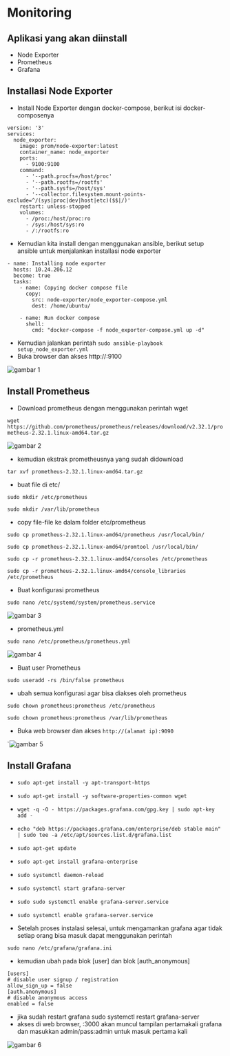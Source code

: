 # Monitoring
## Aplikasi yang akan diinstall
 * Node Exporter
 * Prometheus
 * Grafana

 ## Installasi Node Exporter
 * Install Node Exporter dengan docker-compose, berikut isi docker-composenya
```
version: '3'
services:
  node_exporter:
    image: prom/node-exporter:latest
    container_name: node_exporter
    ports:
      - 9100:9100
    command:
      - '--path.procfs=/host/proc'
      - '--path.rootfs=/rootfs'
      - '--path.sysfs=/host/sys'
      - '--collector.filesystem.mount-points-exclude=^/(sys|proc|dev|host|etc)($$|/)'
    restart: unless-stopped
    volumes:
      - /proc:/host/proc:ro
      - /sys:/host/sys:ro
      - /:/rootfs:ro
```

 * Kemudian kita install dengan menggunakan ansible, berikut setup ansible untuk menjalankan installasi node exporter
```
- name: Installing node exporter
  hosts: 10.24.206.12
  become: true
  tasks:
    - name: Copying docker compose file
      copy:
        src: node-exporter/node_exporter-compose.yml
        dest: /home/ubuntu/

    - name: Run docker compose
      shell:
        cmd: "docker-compose -f node_exporter-compose.yml up -d"
```
 * Kemudian jalankan perintah `sudo ansible-playbook setup_node_exporter.yml`
 * Buka browser dan akses http://<alamatIP>:9100

  ![gambar 1](assets/monitoring1.png)

## Install Prometheus

 * Download prometheus dengan menggunakan perintah wget

  `wget https://github.com/prometheus/prometheus/releases/download/v2.32.1/prometheus-2.32.1.linux-amd64.tar.gz`

   ![gambar 2](assets/monitoring2.png)

 * kemudian ekstrak prometheusnya yang sudah didownload 

  `tar xvf prometheus-2.32.1.linux-amd64.tar.gz`

 * buat file di etc/

  `sudo mkdir /etc/prometheus`

  `sudo mkdir /var/lib/prometheus`

 * copy file-file ke dalam folder etc/prometheus

  `sudo cp prometheus-2.32.1.linux-amd64/prometheus /usr/local/bin/`

  `sudo cp prometheus-2.32.1.linux-amd64/promtool /usr/local/bin/`

  `sudo cp -r prometheus-2.32.1.linux-amd64/consoles /etc/prometheus`

  `sudo cp -r prometheus-2.32.1.linux-amd64/console_libraries /etc/prometheus`

  * Buat konfigurasi prometheus

  `sudo nano /etc/systemd/system/prometheus.service`

   ![gambar 3](assets/monitoring3.png)

  * prometheus.yml

  `sudo nano /etc/prometheus/prometheus.yml`

   ![gambar 4](assets/monitoring4.png)

  * Buat user Prometheus

  `sudo useradd -rs /bin/false prometheus`

  * ubah semua konfigurasi agar bisa diakses oleh prometheus

  `sudo chown prometheus:prometheus /etc/prometheus`

  `sudo chown prometheus:prometheus /var/lib/prometheus`

  * Buka web browser dan akses `http://(alamat ip):9090`

  `![gambar 5](assets/monitoring5.png)

## Install Grafana

  * `sudo apt-get install -y apt-transport-https`
  * `sudo apt-get install -y software-properties-common wget`
  * `wget -q -O - https://packages.grafana.com/gpg.key | sudo apt-key add -`
  * `echo "deb https://packages.grafana.com/enterprise/deb stable main" | sudo tee -a /etc/apt/sources.list.d/grafana.list`
  * `sudo apt-get update`
  * `sudo apt-get install grafana-enterprise`
  * `sudo systemctl daemon-reload`
  * `sudo systemctl start grafana-server`
  * `sudo sudo systemctl enable grafana-server.service`
  * `sudo systemctl enable grafana-server.service`

  * Setelah proses instalasi selesai, untuk mengamankan grafana agar tidak setiap orang bisa masuk dapat menggunakan perintah

  `sudo nano /etc/grafana/grafana.ini`

  * kemudian ubah pada blok [user] dan blok [auth_anonymous]

  ```
  [users]
  # disable user signup / registration
  allow_sign_up = false
  [auth.anonymous]
  # disable anonymous access
  enabled = false
  ```
  * jika sudah restart grafana sudo systemctl restart grafana-server
  * akses di web browser, <alamatIP>:3000 akan muncul tampilan pertamakali grafana dan masukkan admin/pass:admin untuk masuk pertama kali

  ![gambar 6](assets/monitoring6.png)
